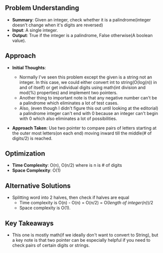<!-- Problem 9. Palindrome Number notes -->
## Problem Understanding
- **Summary**: Given an integer, check whether it is a palindrome(integer doesn't change when it's digits are reversed)
- **Input**: A single integer.
- **Output**: True if the integer is a palindrome, False otherwise(A boolean value).

## Approach
- **Initial Thoughts**: 
    * Normally I've seen this problem except the given is a string not an integer. In this case, we could either convert int to string(O(log(n)) in and of itself) or get individual digits using math(int division and mod(%) properties) and implement two pointers. 
    * Another thing to important note is that any negative number can't be a palindrome which eliminates a lot of test cases. 
    * Also, (even though I didn't figure this out until looking at the editorial) a palindrome integer can't end with 0 because an integer can't begin with 0 which also eliminates a lot of possibilities.

- **Approach Taken**: Use two pointer to compare pairs of letters starting at the outer most letters(on each end) moving inward till the middle(# of digits/2) is reached.

<!-- ## Challenges
- **Obstacles Faced**: 
- **Edge Cases**: None -->

## Optimization
- **Time Complexity**: O(n), O(n/2) where is n is # of digits
- **Space Complexity**: O(1)

## Alternative Solutions
- Splitting word into 2 halves, then check if halves are equal
    * Time complexity is O(n) - O(n) = O(n/2) = O(*length of integer(n)*)/2
    * Space complexity is O(1).

## Key Takeaways
- This one is mostly math(if we ideally don't want to convert to String), but a key note is that two pointer can be especially helpful if you need to check pairs of certain digits or strings.

<!-- ## Additional Resources
- N/A -->